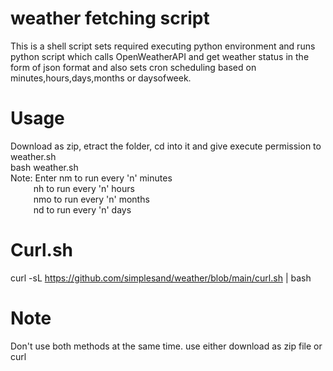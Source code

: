 # weather fetching script
This is a shell script sets required executing python environment and runs python script which calls OpenWeatherAPI and get weather status in the form of json format and also sets cron scheduling based on minutes,hours,days,months or daysofweek.

# Usage
Download as zip, etract the folder, cd into it and give execute permission to weather.sh <br />
bash weather.sh <br />
Note: Enter nm to run every 'n' minutes <br />
&nbsp; &ensp; &emsp; nh to run every 'n' hours <br />
&nbsp; &ensp; &emsp; nmo to run every 'n' months <br />
&nbsp; &ensp; &emsp; nd to run every 'n' days <br />

# Curl.sh
curl -sL https://github.com/simplesand/weather/blob/main/curl.sh | bash

# Note
Don't use both methods at the same time. use either download as zip file or curl
